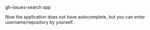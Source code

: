 gh-issues-search app 

Now the application does not have autocomplete, but you can enter username/repository by yourself.
